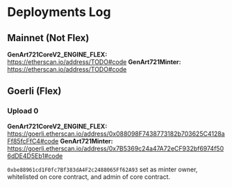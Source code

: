 # Deployments Log

## Mainnet (Not Flex)

**GenArt721CoreV2_ENGINE_FLEX:** https://etherscan.io/address/TODO#code
**GenArt721Minter:** https://etherscan.io/address/TODO#code

## Goerli (Flex)

### Upload 0

**GenArt721CoreV2_ENGINE_FLEX:** https://goerli.etherscan.io/address/0x088098F7438773182b703625C4128aFf85fcFfC4#code
**GenArt721Minter:** https://goerli.etherscan.io/address/0x7B5369c24a47A72eCF932bf6974f506dDE4D5Eb1#code

`0xbe88961cd1F0fc7Bf383dA4F2c2488065Ff62A93` set as minter owner, whitelisted on core contract, and admin of core contract.
